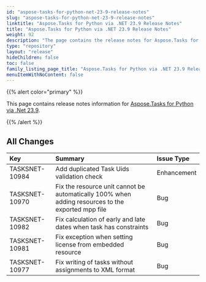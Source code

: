 ```yaml
---
id: "aspose-tasks-for-python-net-23-9-release-notes"
slug: "aspose-tasks-for-python-net-23-9-release-notes"
linktitle: "Aspose.Tasks for Python via .NET 23.9 Release Notes"
title: "Aspose.Tasks for Python via .NET 23.9 Release Notes"
weight: 92
description: "The page contains the release notes for Aspose.Tasks for Python via .NET 23.9."
type: "repository"
layout: "release"
hideChildren: false
toc: false
family_listing_page_title: "Aspose.Tasks for Python via .NET 23.9 Release Notes"
menuItemWithNoContent: false
---
```


{{% alert color="primary" %}} 

This page contains release notes information for [Aspose.Tasks for Python via .Net 23.9](https://pypi.org/project/aspose-tasks/23.9.0/).

{{% /alert %}}

## **All Changes**

|**Key**|**Summary**|**Issue Type**|
| :- | :- | :- |
| TASKSNET-10984 | Add duplicated Task Uids validation check | Enhancement |
| TASKSNET-10970 | Fix the resource unit cannot be automatically 100% when adding resources to the exported mpp file | Bug |
| TASKSNET-10982 | Fix calculation of early and late dates when task has constraints | Bug |
| TASKSNET-10981 | Fix exception when setting license from embedded resource | Bug |
| TASKSNET-10977 | Fix writing of tasks without assignments to XML format | Bug |

